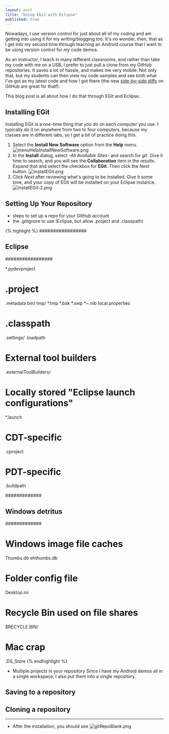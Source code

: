 ```yaml
---
layout: post
title: "Using EGit with Eclipse"
published: true
---
```


Nowadays, I use version control for just about all of my coding and am getting into using it for my writing/blogging too. It's no wonder, then, that as I get into my second time through teaching an Android course that I want to be using version control for my code demos.

As an instructor, I teach in many different classrooms, and rather than take my code with me on a USB, I prefer to just pull a clone from my GitHub repositories. It saves a lot of hassle, and makes me very mobile. Not only that, but my students can then view my code samples and see both what I've got as my latest code and how I got there (the new [side-by-side diffs](https://github.com/blog/1884-introducing-split-diffs "Introducing split diffs - GitHub Help") on GitHub are great for that!).

This blog post is all about how I do that through EGit and Eclipse.

## Installing EGit

Installing EGit is a one-time thing that you do on each computer you use. I typically do it on anywhere from two to four computers, because my classes are in different labs, so I get a bit of practice doing this.

1. Select the **Install New Software** option from the **Help** menu. ![menuHelpInstallNewSoftware.png](/images/posts/eGit-and-Eclipse/menuHelpInstallNewSoftware.png)
2. In the **Install** dialog, select *-All Available Sites-* and search for *git*. Give it time to search, and you will see the **Collaboration** item in the results. Expand that and select the checkbox for **EGit**. Then click the *Next* button. ![installEGit.png](/images/posts/eGit-and-Eclipse/installEGit.png)
3. Click *Next* after reviewing what's going to be installed. Give it some time, and your copy of EGit will be installed on your Eclipse instance. ![installEGit-2.png](/images/posts/eGit-and-Eclipse/installEGit-2.png)

## Setting Up Your Repository

- steps to set up a repo for your GitHub account
- the .gitignore to use (Eclipse, but allow .project and .classpath)

{% highlight %}
#################
## Eclipse
#################

*.pydevproject
# .project
.metadata
bin/
tmp/
*.tmp
*.bak
*.swp
*~.nib
local.properties
# .classpath
.settings/
.loadpath

# External tool builders
.externalToolBuilders/

# Locally stored "Eclipse launch configurations"
*.launch

# CDT-specific
.cproject

# PDT-specific
.buildpath

#############
## Windows detritus
#############

# Windows image file caches
Thumbs.db
ehthumbs.db

# Folder config file
Desktop.ini

# Recycle Bin used on file shares
$RECYCLE.BIN/

# Mac crap
.DS_Store
{% endhighlight %}

- Multiple projects in your repository
Since I have my Android demos all in a single workspace, I also put them into a single repository.

## Saving to a repository

## Cloning a repository

----

- After the installation, you should see 
![gitRepoBlank.png](/images/posts/eGit-and-Eclipse/gitRepoBlank.png)

